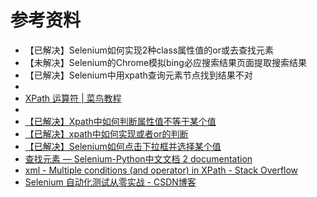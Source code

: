 # 参考资料

* 【已解决】Selenium如何实现2种class属性值的or或去查找元素
* 【未解决】Selenium的Chrome模拟bing必应搜索结果页面提取搜索结果
* 【已解决】Selenium中用xpath查询元素节点找到结果不对
* 
* [XPath 运算符 | 菜鸟教程](https://www.runoob.com/xpath/xpath-operators.html)
* 
* [【已解决】Xpath中如何判断属性值不等于某个值](http://www.crifan.com/xpath_check_property_not_equal_some_value)
* [【已解决】xpath中如何实现或者or的判断](http://www.crifan.com/xpath_how_to_logical_or_check)
* [【已解决】Selenium如何点击下拉框并选择某个值](http://www.crifan.com/selenium_click_dropdown_show_option_list_to_choose_someone)
* [查找元素 — Selenium-Python中文文档 2 documentation](http://selenium-python-zh.readthedocs.io/en/latest/locating-elements.html)
* [xml - Multiple conditions (and operator) in XPath - Stack Overflow](https://stackoverflow.com/questions/24373490/multiple-conditions-and-operator-in-xpath)
* [Selenium 自动化测试从零实战 - CSDN博客](http://blog.csdn.net/gitchat/article/details/78583274)